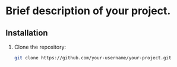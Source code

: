# Brief description of your project.

## Installation

1. Clone the repository:

   ```bash
   git clone https://github.com/your-username/your-project.git
